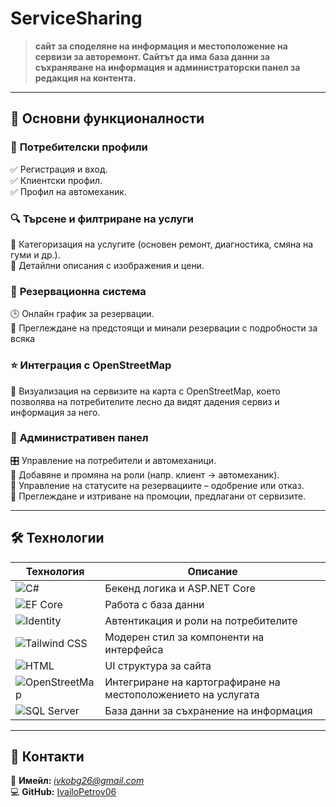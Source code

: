 # ServiceSharing 
> **сайт за споделяне на информация и местоположение на сервизи за авторемонт. Сайтът да има база данни за съхраняване на информация и администраторски панел за редакция на контента.**  



---

## 🌟 **Основни функционалности**
### 🔹 **Потребителски профили**
✅ Регистрация и вход.  
✅ Клиентски профил.  
✅ Профил на автомеханик.  

### 🔍 **Търсене и филтриране на услуги**
🔧 Категоризация на услугите (основен ремонт, диагностика, смяна на гуми и др.).  
📸 Детайлни описания с изображения и цени.  

### 📅 **Резервационна система**
🕒 Онлайн график за резервации.  
📲 Преглеждане на предстоящи и минали резервации с подробности за всяка

### ⭐ **Интеграция с OpenStreetMap**
📍 Визуализация на сервизите на карта с OpenStreetMap, което позволява на потребителите лесно да видят дадения сервиз и информация за него.

### 🔧 **Административен панел**
🎛 Управление на потребители и автомеханици.  
🔄 Добавяне и промяна на роли (напр. клиент → автомеханик).  
📝 Управление на статусите на резервациите – одобрение или отказ.  
🎉 Преглеждане и изтриване на промоции, предлагани от сервизите.

---

## 🛠 **Технологии**
| Технология | Описание |
|------------|----------|
| ![C#](https://img.shields.io/badge/C%23-.NET%207.0-blue) | Бекенд логика и ASP.NET Core |
| ![EF Core](https://img.shields.io/badge/EF%20Core-ORM-green) | Работа с база данни |
| ![Identity](https://img.shields.io/badge/Microsoft%20Identity-Auth-yellow) | Автентикация и роли на потребителите |
| ![Tailwind CSS](https://img.shields.io/badge/Tailwind%20CSS-Styling-blueviolet) | Модерен стил за компоненти на интерфейса|
| ![HTML](https://img.shields.io/badge/HTML-Frontend-orange) | UI структура за сайта|
| ![OpenStreetMap](https://img.shields.io/badge/OpenStreetMap-MapsAPI-green) | Интегриране на картографиране на местоположението на услугата |
| ![SQL Server](https://img.shields.io/badge/SQL%20Server-Database-red) | База данни за съхранение на информация |


---

## 📧 **Контакти**
📩 **Имейл:** *ivkobg26@gmail.com*  
💻 **GitHub:** [IvailoPetrov06](https://github.com/IvailoPetrov06)  
